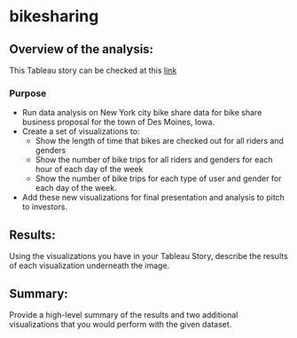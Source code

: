 # bikesharing
## Overview of the analysis: 

This Tableau story can be checked at this [link](https://public.tableau.com/app/profile/sheetal.tondwalkar/viz/NYCBikeSharing-Story/NYCBikeSharingAnalysis?publish=yes)
### Purpose
- Run data analysis on New York city bike share data for bike share business proposal for the town of Des Moines, Iowa.
- Create a set of visualizations to:
  - Show the length of time that bikes are checked out for all riders and genders
  - Show the number of bike trips for all riders and genders for each hour of each day of the week
  - Show the number of bike trips for each type of user and gender for each day of the week.
- Add these new visualizations for final presentation and analysis to pitch to investors.


## Results: 



Using the visualizations you have in your Tableau Story, describe the results of each visualization underneath the image.

## Summary:
Provide a high-level summary of the results and two additional visualizations that you would perform with the given dataset.
